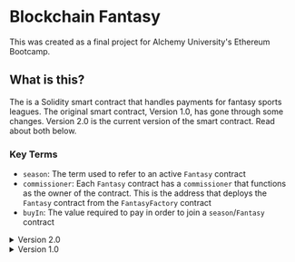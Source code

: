 # Blockchain Fantasy
This was created as a final project for Alchemy University's Ethereum Bootcamp.

## What is this?
The is a Solidity smart contract that handles payments for fantasy sports leagues. The original smart contract, Version 1.0, has gone through some changes. Version 2.0 is the current version of the smart contract. Read about both below.

### Key Terms
- `season`: The term used to refer to an active `Fantasy` contract
- `commissioner`: Each `Fantasy` contract has a `commissioner` that functions as the owner of the contract. This is the address that deploys the `Fantasy` contract from the `FantasyFactory` contract
- `buyIn`: The value required to pay in order to join a `season`/`Fantasy` contract   

<details>

<summary> Version 2.0 </summary>

## Version 2.0
The contract has been upgraded to utilize the factory pattern.

### How does it work?
Originally, all of the state was managed by one contract. A user would create a league and invite league members.  The smart contract would be responsible for handling payments for the created fantasy league.  A single contract kept track of every league that was created along with all of the funds for each league.
Version 2.0 Implements a factory pattern.  Users initially interact with a factory contract which keeps track of all the contracts that are deployed. The factory pattern allows for each league to exist within its own contract.  All the funds are no longer tied to a single contract but with each individual contract deployed by the factory.

### The smart contracts
#### `FantasyFactory.sol`
This is the factory contract that users will initially interact with.  The purpose of the contract is to create a new smart contract. This is handled through the `createFantasyContract()` function:
```solidity
function createFantasyContract(uint256 _buyIn) external {
        if (_buyIn <= 0) {
            revert Fantasy_Factory__InvalidBuyInAmount();
        }

        uint256 currentId = s_seasonCounter;

        Fantasy newFantasyContract = new Fantasy(
            payable(msg.sender),
            currentId,
            _buyIn,
            address(this)
        );

        Season storage season = s_fantasyContracts[msg.sender][currentId];
        season.fantasyContract = address(newFantasyContract);
        season.buyIn = _buyIn;

        s_seasonCounter++;

        emit FantasyContractCreation(
            address(newFantasyContract),
            msg.sender,
            currentId
        );
    }
```
- `createFantasyContract()` takes one argument, a `uint256`.  This argument sets the buy in for the league that is going to be created.
- The league id is set by the `s_seasonCounter` state variable found in the `FantasyFactory` contract.  The `s_seasonCounter` will be incremented by this function.
- The contract creates a new `Fantasy` contract passing to it 4 arguments: 
	- `msg.sender`: The address of the user calling the function 
	- `currentId`: The current value of `s_seasonCounter` to set the season id
	- `_buyIn`: The buy in amount that members will have to pay to join the league
	- `address(this)`: The contract address to the factory contract. This is done to make it easier for the `Fantasy` contract to call a function on the `FantasyFactory` contract
- The function updates the mapping which tracks all the `Fantasy` contracts that have been deployed associating the contract with the user that deployed the contract. The id of the contract is also used for tracking so a user can deploy multiple contracts

When a season is "completed", it is removed from the `s_fantasyContracts` mapping.  This is done through the `removeFantasyContract` function:
```solidity
function removeFantasyContract(address _owner, uint256 _seasonId) external {
    if (
        msg.sender != s_fantasyContracts[_owner][_seasonId].fantasyContract
    ) {
        revert Fantasy_Factory__MustCallFromContract();
    }
    delete s_fantasyContracts[_owner][_seasonId];

    emit ContractRemoved(msg.sender, _seasonId, _owner);
}
```  
- The function takes two arguments, an address `_owner`, and a uint256 `_seasonId`. 
    - These two arguments will be used to retrieve the `Fantasy` contract from `s_fantasyContracts`.  
- This function is called from the `Fantasy` contract when the commissioner calls the `completeSeason` function.  
    - That means that the `msg.sender` of this function must be the actual `Fantasy` contract.  
    - This ensures that account addresses cannot call the function.  
    - Only the commissioner of the calling `Fantasy` contract will be able to successfully initiate this function.

The factory contract has some getter functions to help retrieve data.
- `getFantasyContract` returns the address of a deployed `Fantasy` contract based on season id. While this function doesn't have an explicit `onlyOwner` modifier, the address of the caller will be used to access the `s_fantasyContracts` mapping. Technically, this is a function meant to be called by commissioners to retrieve their contracts.
- `getBuyIn` returns the buy in amount for a deployed `Fantasy` contract. Like the previous function, it uses the season id and the address of the function caller to access the `s_fantasyContracts` mapping. 
-`getSeasonCounter` is a function anyone can call to see the value of the `s_seasonCounter` variable which is responsible for settings season ids.

One of the main changes in this new contract is the `Season` struct. 
    - In Version 1, the `Season` struct contained all of the information related to a season created by a commissioner.  This information included the `commissioner`, `id`, `players`, and more.  
        - It was necessary for the `Season` struct to be this dense because of the lack of a factory pattern. 
        - In version 1, there was only a single contract, so all of the necessary information was stored in the `Season` struct. 
    - In Version 2.0, the `Season` struct does not bear as much responsibility. It is only found in the `FantasyFactory` contract. 
        - It only contains the address of the deployed `Fantasy` contract along with the `buyIn`
        - The `Season` struct is contained within a mapping which is accessed with the ``commissioner`` address and `seasonId`

#### `Fantasy.sol`
The factory pattern's benefit is highlighted by the `Fantasy.sol` contract.  A user that wants to create a `Fantasy` contract will first interact with the `FantasyFactory.sol` contract. Interaction with `FantasyFactory` will lead to the creation of a `Fantasy` contract.  This `Fantasy` contract will hold all of the state specfic to a single season.  The user that deployed the `Fantasy` contract will become the commissioner of the contract. This is a major improvement from `Version 1.0` due to the fact that `Version 1.0` handle every season created in one main contract.  The dynamic of having a single `Fantasy` contract is a security improvement considering funds are now tied to various individual contracts rather than being accumulated in one single contract.

##### State Variables
The `Fantasy` contract has important **state variables**:
```solidity
    bool private s_seasonComplete;
    uint256 private immutable i_seasonId;
    address private immutable i_commissioner;
    uint256 private immutable i_buyIn;
    address private immutable i_factory;
    uint256 private s_prizePool;
    mapping(address => Player) players;
```
- `s_seasonComplete` is a boolean used to handle deletion of the smart contract from the `FantasyFactory` mapping. It can only be true once everyone has received their winnings.
- `i_seasonId` is an immutable uint256, and it is set when the contract is created. The value is sent from the `FantasyFactory` contract. This value allows a user to deploy multiple contracts as it is a key in the `s_fantasyContracts` found in `FantasyFactory`
- `i_commissioner` is and immutable address, and it is set when the contract is created. The value is sent from the `FantasyFactory` contract, and the address is the commissioner/owner of the contract.
- `i_buyIn` is an immutable uint256 that acts as a monetary gateway into the contract. Along with another check, when a user attempts to join a season, their buy in amount must match this value.
- `i_factory` is an immutable address which is sent when the contract is created. It is the address of the `FactoryContract`.
- `s_prizePool` is incremented each time a user buys in to the league. It is used to track funds making distribution easier.
- `players` is a mapping that maps a user's address with a `Player` struct. The `Player` struct contains important information about each user.
```solidity
 struct Player {
    bool whitelisted;
    bool buyInPaid;
    uint winnings;
}
```
- `whitelisted` is a boolean that is set to true when a commissioner enables a user to join the league. In `Version 1.0`, there was a mapping called `whitelist` which served the purpose of storing addresses that were allowed to join the league. In `Version 2.0`, this is simplified into a boolean value. The `whitelisted` boolean ensures only the players in this league can interact with the functions of the `Fantasy` contract.
- `buyInPaid` is another boolean value that becomes true when a user successfully buys in to the league.
- `winnings` is a uint that keeps track of how much the player is allowed to withdraw. This is a value that will be adjusted by the commissioner.

##### Modifiers
`Fantasy.sol` has two important modifiers.
The `onlyWhitelisted` modifier ensures that only players invited to the league can interact with the contract.
```solidity
modifier onlyWhitelisted(address _address) {
    if (!players[_address].whitelisted) {
        revert Fantasy__AddressNotWhitelisted();
    }
    _;
}
```
The modifier takes an address as an argument. The modifier takes the address and uses it as a key in the `s_players` mapping. The function verifies that the address returns true for the `whitelisted` parameter.

The `onlyCommissioner` modifier ensures only the commissioner can call certain functions.
```solidity
modifier onlyCommissioner() {
	if (msg.sender != i_commissioner) {
		revert Fantasy__OnlyCommissionerCanPerformThisAction();
	}
	_;
}
```
The `i_commissioner` variable is assigned when the `Fantasy` contract is deployed. This variable is used to compare with `msg.sender` to ensure only the commissioner can interact with certain functions.

##### Constructor
The `constructor` for `Fantasy.sol` is integral in setting the unique parameters for each contract that is deployed by `FantasyFactory`.  
```solidity
constructor(
        address _commissioner,
        uint256 _seasonId,
        uint256 _buyIn,
        address _factory
    ) {
        i_seasonId = _seasonId;
        i_commissioner = _commissioner;
        i_buyIn = _buyIn;
        i_factory = _factory;

        s_players[_commissioner].whitelisted = true;
        emit SeasonStarted(_seasonId, _commissioner);
        emit Whitelisted(_seasonId, _commissioner);
    }
```
The constructor has 4 parameters:
- `_commissioner` is an address that dictates the ownership of the deployed `Fantasy` contract
- `_seasonId` is the unique uint256 identifier assigned to this contract which is based on the season counter in `FantasyFactory.sol`
- `_buyIn` is the amount that whitelisted members must pay to join the league
- `_iFactory` is the contract address of `FantasyFactory.sol` which is used in the function to complete the season
When a new contract is created with `FantasyFactory.sol`, this constructor is provided with the necessary arguments. So launching a new contract from `FantasyFactory.sol` will assign a commissioner, provide a season id, set the buy in, and store the `FantasyFactory.sol` contract address.  Additionally, the commissioner's address will be whitelisted allowing the commissioner to buy in.

##### `addToWhiteList`
The first function important to the `Fantasy` contract is the `addToWhitelist` function:
```solidity
function addToWhitelist(address _address) external onlyCommissioner {
    if (s_players[_address].whitelisted) {
        revert Fantasy__AddressAlreadyWhitelisted();
    }
    s_players[_address].whitelisted = true;
    emit Whitelisted(i_seasonId, _address);
}
```
- This function can only be called by the `commissioner`
- The function has one parameter, an address
    - The address that the commissioner will input through the frontend will be the address of the user that is to be whitelisted
- If the address is already whitelisted, this function will rever
- The address is added to the `s_players` mapping, setting the `whitelisted` boolean found in the `Player` struct to true
- The whitelisted address now has access to certain functions in the `Fantasy` contract
    - The whitelisted address will only have access to the specific contract associated with the `commissioner`

</details>

<details>
<summary> Version 1.0 </summary>

## Verson 1.0
This was the original smart contract. It has been updated to 2.0.
### How does it work?
Anyone can interact with this contract to deploy a season. The person interacting with the contract becomes the commissioner of the season they deployed.  The commissioner can allow other players to join their season. Everyone that's allowed to join buys in, and the smart contract holds all the funds.  The commissioner distributes the funds to the players and the players can withdraw at any point.  

### The smart contract
A ``seasons`` array keeps track of the all the seasons that have been created.
```solidity
Season[] public seasons;
```
The heart of the contract lies in the ``Season`` struct.
```solidity
struct Season {
    uint id;
    address payable commissioner;
    mapping(address => bool) whitelist;
    mapping(address => Player) players;
    uint buyIn;
    uint prizePool;
    bool distributed;
    bool complete;
}
``` 
This custom data structure keeps track off all the important details associated with a season. It contains information that includes the season id, the commissioner, a mapping of whitelisted players that are allowed to join the league, a mapping of players that have joined the league, the buy in amount, the total prize pool, whether all funds have been distributed, and whether the season has been completed.

Another key component of the contract is the ``Player`` struct.
```solidity
struct Player {
    address payable id;
    bool paid;
    uint winnings;
}
```
When a player buys in to a league, a ``Player`` struct is created . This struct contains the player's address, a variable confirming that they have paid, and a variable to track their winnings. A mapping of ``Player`` structs is contained within the ``Season`` struct.

</details>